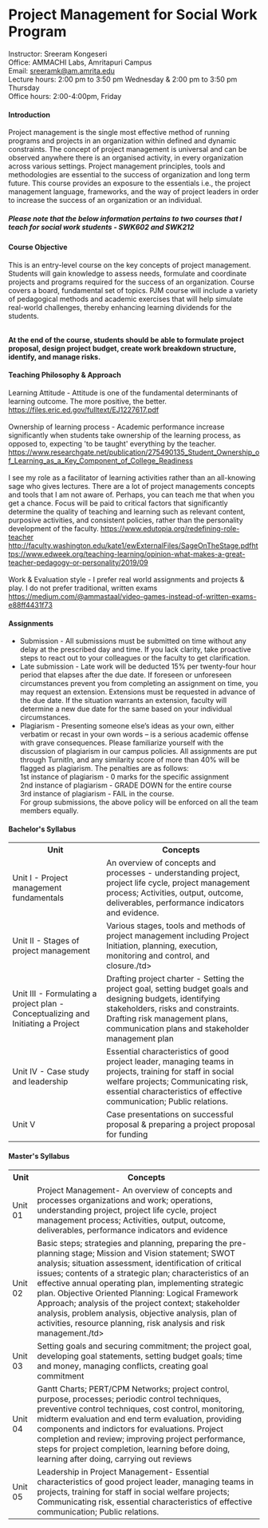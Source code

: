 <h1>Project Management for Social Work Program</h1>

Instructor: Sreeram Kongeseri<br>
Office: AMMACHI Labs, Amritapuri Campus<br>
Email: sreeramk@am.amrita.edu<br>
Lecture hours: 2:00 pm to 3:50 pm Wednesday & 2:00 pm to 3:50 pm Thursday<br>
Office hours: 2:00-4:00pm, Friday<br>

<h4>Introduction</h4>
Project management is the single most effective method of running programs and projects in an organization within defined and dynamic constraints. The concept of project management is universal and can be observed anywhere there is an organised activity, in every organization across various settings. Project management principles, tools and methodologies are essential to the success of organization and long term future. This course provides an exposure to the essentials i.e., the project management language, frameworks, and the way of project leaders in order to increase the success of an organization or an individual.

<h5> Please note that the below information pertains to two courses that I teach for social work students - SWK602 and SWK212 </h5>

<h4>Course Objective</h4>
This is an entry-level course on the key concepts of project management. Students will gain knowledge to assess needs, formulate and coordinate projects and programs required for the success of an organization. Course covers a board, fundamental set of topics. PJM course will include a variety of pedagogical methods and academic exercises that will help simulate real-world challenges, thereby enhancing learning dividends for the students. <br><br>

<strong>At the end of the course, students should be able to formulate project proposal, design project budget, create work breakdown structure, identify, and manage risks.</strong>
<h4>Teaching Philosophy & Approach</h4>
Learning Attitude - Attitude is one of the fundamental determinants of learning outcome. The more positive, the better. 
<a href="https://files.eric.ed.gov/fulltext/EJ1227617.pdf" rel="nofollow">https://files.eric.ed.gov/fulltext/EJ1227617.pdf</a><br><br>
    Ownership of learning process - Academic performance increase significantly when students take ownership of the learning process, as opposed to, expecting 'to be taught' everything by the teacher. 
<a href="https://www.researchgate.net/publication/275490135_Student_Ownership_of_Learning_as_a_Key_Component_of_College_Readiness" rel="nofollow">https://www.researchgate.net/publication/275490135_Student_Ownership_of_Learning_as_a_Key_Component_of_College_Readiness</a><br><br>
  I see my role as a facilitator of learning activities rather than an all-knowing sage who gives lectures. There are a lot of project managements concepts and tools that I am not aware of. Perhaps, you can teach me that when you get a chance.  Focus will be paid to critical factors that significantly determine the quality of teaching and learning such as relevant content, purposive activities, and consistent policies, rather than the personality development of the faculty. 
<a href="https://www.edutopia.org/redefining-role-teacher" rel="nofollow">https://www.edutopia.org/redefining-role-teacher</a> <a href="http://faculty.washington.edu/kate1/ewExternalFiles/SageOnTheStage.pdf" rel="nofollow">http://faculty.washington.edu/kate1/ewExternalFiles/SageOnTheStage.pdf</a><a href="https://www.edweek.org/teaching-learning/opinion-what-makes-a-great-teacher-pedagogy-or-personality/2019/09" rel="nofollow">https://www.edweek.org/teaching-learning/opinion-what-makes-a-great-teacher-pedagogy-or-personality/2019/09</a> 
  <br><br> Work &amp; Evaluation style - 	I prefer real world assignments and projects &amp; play. I do not prefer traditional, written exams
<a href="https://medium.com/@ammastaal/video-games-instead-of-written-exams-e88ff4431f73" rel="nofollow">https://medium.com/@ammastaal/video-games-instead-of-written-exams-e88ff4431f73</a>
 
<h4>Assignments</h4>
<ul>
<li>Submission - All submissions must be submitted on time without any delay at the prescribed day and time. If you lack clarity, take proactive steps to react out to your colleagues or the faculty to get clarification.</li>
<li>Late submission - Late work will be deducted 15% per twenty-four hour period that elapses after the due date. If foreseen or unforeseen circumstances prevent you from completing an assignment on time, you may request an extension. Extensions must be requested in advance of the due date. If the situation warrants an extension, faculty will determine a new due date for the same based on your individual circumstances.</li>
<li>	Plagiarism - Presenting someone else’s ideas as your own, either verbatim or recast in your own words – is a serious academic offense with grave consequences. Please familiarize yourself with the discussion of plagiarism in our campus policies. All assignments are put through TurnitIn, and any similarity score of more than 40% will be flagged as plagiarism. The penalties are as follows: <br>1st instance of plagiarism - 0 marks for the specific assignment<br> 2nd instance of plagiarism - GRADE DOWN for the entire course <br> 3rd instance of plagiarism - FAIL in the course. <br> For group submissions, the above policy will be enforced on all the team members equally. </li>
</ul>


<h4>Bachelor's Syllabus</h4>
<table>
  <tbody><tr>
    <th>Unit</th>
    <th>Concepts</th>
  </tr>
  <tr>
    <td>Unit I - Project management fundamentals</td>
    <td>An overview of concepts and processes - understanding project, project life cycle, project management process; Activities, output, outcome, deliverables, performance indicators and evidence.</td>
  </tr>
  <tr>
    <td>Unit II - Stages of project management</td>
    <td>Various stages, tools and methods of project management including Project Initiation, planning, execution, monitoring and control, and closure./td>
  </tr>
  <tr>
    <td>Unit III - Formulating a project plan - Conceptualizing and Initiating a Project</td>
    <td>Drafting project charter - Setting the project goal, setting budget goals and designing budgets, identifying stakeholders, risks and constraints. Drafting risk management plans, communication plans and stakeholder management plan</td>
  </tr>
  <tr>
    <td>Unit IV - Case study and leadership</td>
    <td>Essential characteristics of good project leader, managing teams in projects, training for staff in social welfare projects; Communicating risk, essential characteristics of effective communication; Public relations.</td>
  </tr>
       <tr>
    <td>Unit V</td>
    <td> Case presentations on successful proposal & preparing a project proposal for funding
</td>
  </tr>
</tbody></table>



<h4>Master's Syllabus</h4>
<table>
  <tbody><tr>
    <th>Unit</th>
    <th>Concepts</th>
  </tr>
  <tr>
    <td> Unit 01</td>
    <td>Project Management- An overview of concepts and processes organizations and work; 
operations, understanding project, project life cycle, project management process; Activities, 
output, outcome, deliverables, performance indicators and evidence</td>
  </tr>
  <tr>
    <td>Unit 02</td>
    <td>Basic steps; strategies and planning, preparing the pre-planning stage; 
Mission and Vision statement; SWOT analysis; situation assessment, identification of critical 
issues; contents of a strategic plan; characteristics of an effective annual operating plan, 
implementing strategic plan. Objective Oriented Planning: Logical Framework Approach; analysis of the project context; 
stakeholder analysis, problem analysis, objective analysis, plan of activities, resource planning, 
risk analysis and risk management./td>
  </tr>
  <tr>
    <td>Unit 03</td>
    <td>Setting goals and securing commitment; 
the project goal, developing goal statements, setting budget goals; time and money, managing 
conflicts, creating goal commitment</td>
  </tr>
  <tr>
    <td>Unit 04</td>
    <td>Gantt Charts; PERT/CPM 
Networks; project control, purpose, processes; periodic control techniques, preventive control 
techniques, cost control, monitoring, midterm evaluation and end term evaluation, providing 
components and indictors for evaluations.
Project completion and review; improving project performance, steps for project completion, 
learning before doing, learning after doing, carrying out reviews
</td>
  </tr>
       <tr>
    <td>Unit 05</td>
    <td> Leadership in Project Management- Essential characteristics of good project leader, 
managing teams in projects, training for staff in social welfare projects; Communicating risk, 
essential characteristics of effective communication; Public relations.
</td>
  </tr>
</tbody></table>

